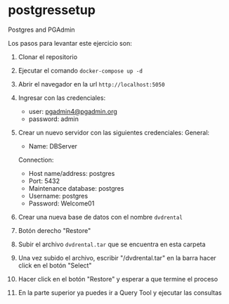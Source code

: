 # postgressetup
Postgres and PGAdmin

Los pasos para levantar este ejercicio son:

1. Clonar el repositorio
2. Ejecutar el comando `docker-compose up -d`
3. Abrir el navegador en la url `http://localhost:5050`
4. Ingresar con las credenciales:
    - user: pgadmin4@pgadmin.org
    - password: admin
5. Crear un nuevo servidor con las siguientes credenciales:
    General:
    - Name: DBServer

    Connection:
    - Host name/address: postgres
    - Port: 5432
    - Maintenance database: postgres
    - Username: postgres
    - Password: Welcome01

6. Crear una nueva base de datos con el nombre `dvdrental`
7. Botón derecho "Restore"
8. Subir el archivo `dvdrental.tar` que se encuentra en esta carpeta
9. Una vez subido el archivo, escribir "/dvdrental.tar" en la barra hacer click en el botón "Select"
10. Hacer click en el botón "Restore" y esperar a que termine el proceso
11. En la parte superior ya puedes ir a Query Tool y ejecutar las consultas